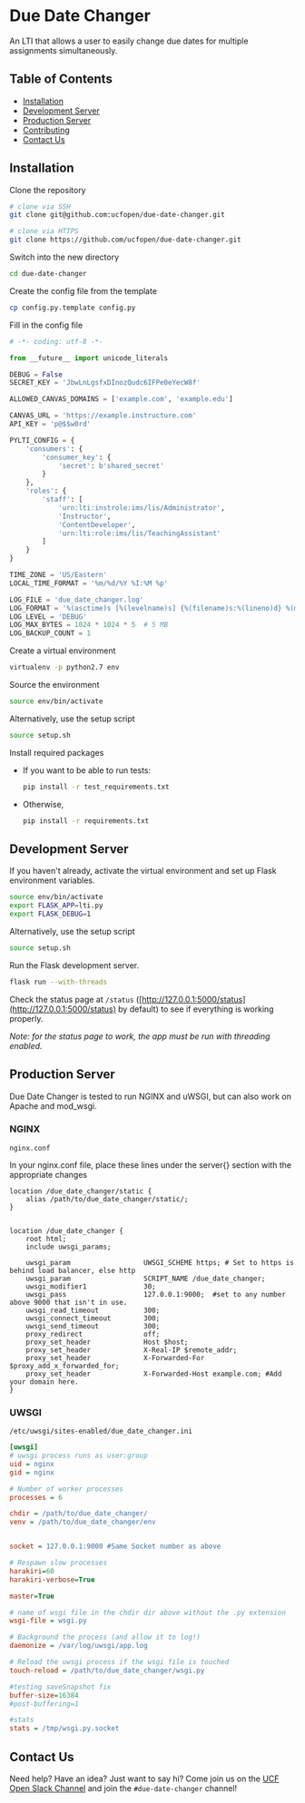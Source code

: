 # Due Date Changer

An LTI that allows a user to easily change due dates for multiple assignments simultaneously.

## Table of Contents

* [Installation](#installation)
* [Development Server](#development-server)
* [Production Server](#production-server)
* [Contributing](#contributing)
* [Contact Us](#contact-us)

## Installation

Clone the repository

```sh
# clone via SSH
git clone git@github.com:ucfopen/due-date-changer.git
```

```sh
# clone via HTTPS
git clone https://github.com/ucfopen/due-date-changer.git
```

Switch into the new directory

```sh
cd due-date-changer
```

Create the config file from the template

```sh
cp config.py.template config.py
```

Fill in the config file

```python
# -*- coding: utf-8 -*-

from __future__ import unicode_literals

DEBUG = False
SECRET_KEY = 'JbwLnLgsfxDInozQudc6IFPe0eYecW8f'

ALLOWED_CANVAS_DOMAINS = ['example.com', 'example.edu']

CANVAS_URL = 'https://example.instructure.com'
API_KEY = 'p@$$w0rd'

PYLTI_CONFIG = {
    'consumers': {
        'consumer_key': {
            'secret': b'shared_secret'
        }
    },
    'roles': {
        'staff': [
            'urn:lti:instrole:ims/lis/Administrator',
            'Instructor',
            'ContentDeveloper',
            'urn:lti:role:ims/lis/TeachingAssistant'
        ]
    }
}

TIME_ZONE = 'US/Eastern'
LOCAL_TIME_FORMAT = '%m/%d/%Y %I:%M %p'

LOG_FILE = 'due_date_changer.log'
LOG_FORMAT = '%(asctime)s [%(levelname)s] {%(filename)s:%(lineno)d} %(message)s'
LOG_LEVEL = 'DEBUG'
LOG_MAX_BYTES = 1024 * 1024 * 5  # 5 MB
LOG_BACKUP_COUNT = 1
```

Create a virtual environment

```sh
virtualenv -p python2.7 env
```

Source the environment

```sh
source env/bin/activate
```

Alternatively, use the setup script

```sh
source setup.sh
```

Install required packages

* If you want to be able to run tests:

  ```sh
  pip install -r test_requirements.txt
  ```

* Otherwise,

  ```sh
  pip install -r requirements.txt
  ```

## Development Server

If you haven't already, activate the virtual environment and set up Flask
environment variables.

```sh
source env/bin/activate
export FLASK_APP=lti.py
export FLASK_DEBUG=1
```

Alternatively, use the setup script

```sh
source setup.sh
```

Run the Flask development server.

```sh
flask run --with-threads
```

Check the status page at `/status` ([http://127.0.0.1:5000/status](http://127.0.0.1:5000/status) by default) to see if everything is
working properly.

*Note: for the status page to work, the app must be run with threading enabled.*

## Production Server

Due Date Changer is tested to run NGINX and uWSGI, but can also work on Apache and mod_wsgi.

### NGINX

`nginx.conf`

In your nginx.conf file, place these lines under the server{} section with the appropriate changes

```nginx
location /due_date_changer/static {
    alias /path/to/due_date_changer/static/;
}


location /due_date_changer {
    root html;
    include uwsgi_params;

    uwsgi_param                  UWSGI_SCHEME https; # Set to https is behind load balancer, else http
    uwsgi_param                  SCRIPT_NAME /due_date_changer;
    uwsgi_modifier1              30;
    uwsgi_pass                   127.0.0.1:9000;  #set to any number above 9000 that isn't in use.
    uwsgi_read_timeout           300;
    uwsgi_connect_timeout        300;
    uwsgi_send_timeout           300;
    proxy_redirect               off;
    proxy_set_header             Host $host;
    proxy_set_header             X-Real-IP $remote_addr;
    proxy_set_header             X-Forwarded-For $proxy_add_x_forwarded_for;
    proxy_set_header             X-Forwarded-Host example.com; #Add your domain here.
}
```

### UWSGI

`/etc/uwsgi/sites-enabled/due_date_changer.ini`

```ini
[uwsgi]
# uwsgi process runs as user:group
uid = nginx
gid = nginx

# Number of worker processes
processes = 6

chdir = /path/to/due_date_changer/
venv = /path/to/due_date_changer/env


socket = 127.0.0.1:9000 #Same Socket number as above

# Respawn slow processes
harakiri=60
harakiri-verbose=True

master=True

# name of wsgi file in the chdir dir above without the .py extension
wsgi-file = wsgi.py

# Background the process (and allow it to log!)
daemonize = /var/log/uwsgi/app.log

# Reload the uwsgi process if the wsgi file is touched
touch-reload = /path/to/due_date_changer/wsgi.py

#testing saveSnapshot fix
buffer-size=16384
#post-buffering=1

#stats
stats = /tmp/wsgi.py.socket
```

## Contact Us

Need help? Have an idea? Just want to say hi? Come join us on the [UCF Open Slack Channel](https://ucf-open-slackin.herokuapp.com) and join the `#due-date-changer` channel!
